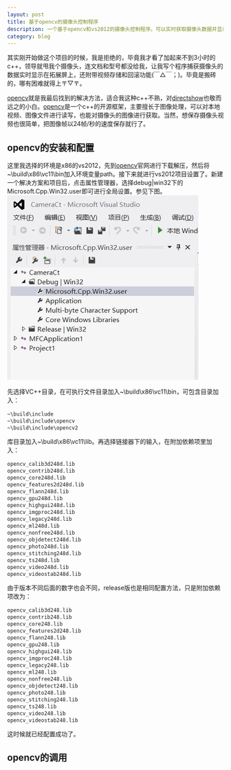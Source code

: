 ```yaml
---
layout: post
title: 基于opencv的摄像头控制程序
description: 一个基于opencv和vs2012的摄像头控制程序。可以实时获取摄像头数据并显示，通过配置文件设置是否保存视频到本地和设置保存回滚周期。
category: blog
---
```


其实刚开始做这个项目的时候，我是拒绝的，毕竟我才看了加起来不到3小时的c++，领导就甩我个摄像头，连文档和型号都没给我，让我写个程序捕获摄像头的数据实时显示在拓展屏上，还附带视频存储和回滚功能(￣△￣；)。毕竟是搬砖的，哪有困难就得上〒▽〒。

[opencv][]就是我最后找到的解决方法，适合我这种c++不熟，对[directshow][]也敬而远之的小白。[opencv][]是一个c++的开源框架，主要擅长于图像处理，可以对本地视频、图像文件进行读写，也能对摄像头的图像进行获取。当然，想保存摄像头视频也很简单，把图像帧以24帧/秒的速度保存就行了。

## opencv的安装和配置
这里我选择的环境是x86的vs2012，先到[opencv][]官网进行下载解压，然后将~\build\x86\vc11\bin加入环境变量path。接下来就进行vs2012项目设置了。新建一个解决方案和项目后，点击属性管理器，选择debug|win32下的Microsoft.Cpp.Win32.user即可进行全局设置。参见下图。
![vsUserSetting](/images/camera-control/vsUserSetting.jpg)

先选择VC++目录，在可执行文件目录加入~\build\x86\vc11\bin，可包含目录加入：

	~\build\include
	~\build\include\opencv
	~\build\include\opencv2

库目录加入~\build\x86\vc11\lib。再选择链接器下的输入，在附加依赖项里加入：

	opencv_calib3d248d.lib
	opencv_contrib248d.lib
	opencv_core248d.lib
	opencv_features2d248d.lib
	opencv_flann248d.lib
	opencv_gpu248d.lib
	opencv_highgui248d.lib
	opencv_imgproc248d.lib
	opencv_legacy248d.lib
	opencv_ml248d.lib
	opencv_nonfree248d.lib
	opencv_objdetect248d.lib
	opencv_photo248d.lib
	opencv_stitching248d.lib
	opencv_ts248d.lib
	opencv_video248d.lib
	opencv_videostab248d.lib

由于版本不同后面的数字也会不同，release版也是相同配置方法，只是附加依赖项改为：
	
	opencv_calib3d248.lib
	opencv_contrib248.lib
	opencv_core248.lib
	opencv_features2d248.lib
	opencv_flann248.lib
	opencv_gpu248.lib
	opencv_highgui248.lib
	opencv_imgproc248.lib
	opencv_legacy248.lib
	opencv_ml248.lib
	opencv_nonfree248.lib
	opencv_objdetect248.lib
	opencv_photo248.lib
	opencv_stitching248.lib
	opencv_ts248.lib
	opencv_video248.lib
	opencv_videostab248.lib

这时候就已经配置成功了。

## opencv的调用


[opencv]: http://opencv.org/ "opencv"
[directshow]: https://msdn.microsoft.com/en-us/library/dd375454(VS.85).aspx "directshow"